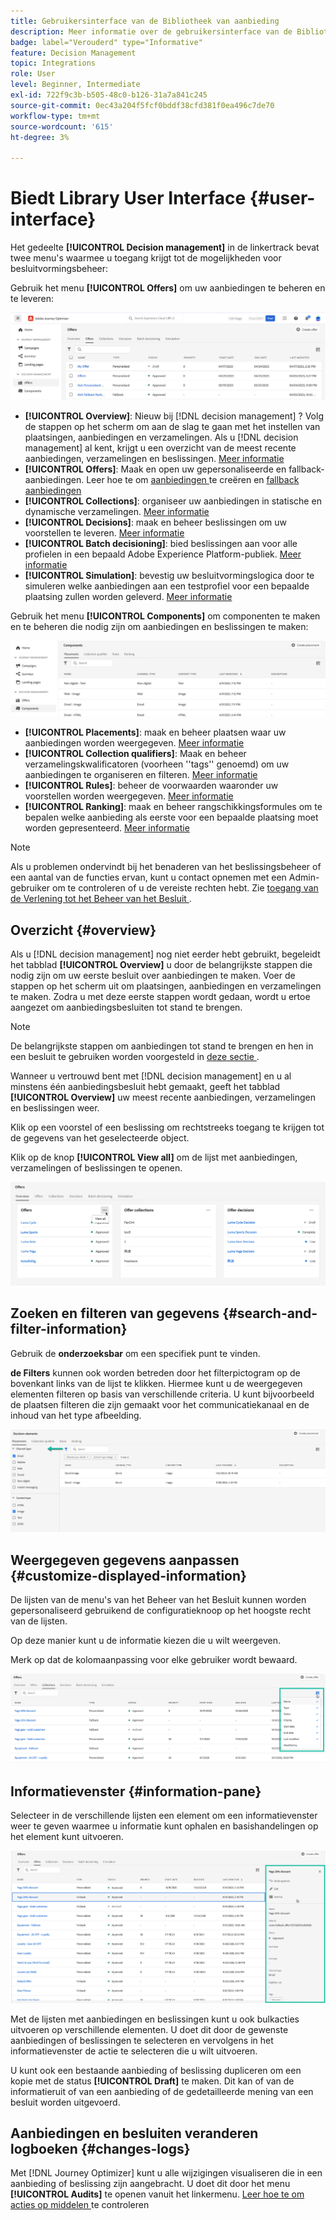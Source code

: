 ```yaml
---
title: Gebruikersinterface van de Bibliotheek van aanbieding
description: Meer informatie over de gebruikersinterface van de Bibliotheek van de Aanbieding
badge: label="Verouderd" type="Informative"
feature: Decision Management
topic: Integrations
role: User
level: Beginner, Intermediate
exl-id: 722f9c3b-b505-48c0-b126-31a7a841c245
source-git-commit: 0ec43a204f5fcf0bddf38cfd381f0ea496c7de70
workflow-type: tm+mt
source-wordcount: '615'
ht-degree: 3%

---
```


# Biedt Library User Interface {#user-interface}

Het gedeelte **[!UICONTROL Decision management]** in de linkertrack bevat twee menu&#39;s waarmee u toegang krijgt tot de mogelijkheden voor besluitvormingsbeheer:

Gebruik het menu **[!UICONTROL Offers]** om uw aanbiedingen te beheren en te leveren:


![](../assets/offers_menu.png)

* **[!UICONTROL Overview]**: Nieuw bij [!DNL decision management] ? Volg de stappen op het scherm om aan de slag te gaan met het instellen van plaatsingen, aanbiedingen en verzamelingen. Als u [!DNL decision management] al kent, krijgt u een overzicht van de meest recente aanbiedingen, verzamelingen en beslissingen. [Meer informatie](#overview)
* **[!UICONTROL Offers]**: Maak en open uw gepersonaliseerde en fallback-aanbiedingen. Leer hoe te om [ aanbiedingen ](../offer-library/creating-personalized-offers.md) te creëren en [ fallback aanbiedingen ](../offer-library/creating-fallback-offers.md)
* **[!UICONTROL Collections]**: organiseer uw aanbiedingen in statische en dynamische verzamelingen. [Meer informatie](../offer-library/creating-collections.md)
* **[!UICONTROL Decisions]**: maak en beheer beslissingen om uw voorstellen te leveren. [Meer informatie](../offer-activities/create-offer-activities.md)
* **[!UICONTROL Batch decisioning]**: bied beslissingen aan voor alle profielen in een bepaald Adobe Experience Platform-publiek. [Meer informatie](../batch-delivery.md)
* **[!UICONTROL Simulation]**: bevestig uw besluitvormingslogica door te simuleren welke aanbiedingen aan een testprofiel voor een bepaalde plaatsing zullen worden geleverd. [Meer informatie](../offer-activities/simulation.md)

Gebruik het menu **[!UICONTROL Components]** om componenten te maken en te beheren die nodig zijn om aanbiedingen en beslissingen te maken:

![](../assets/offer_activities.png)

* **[!UICONTROL Placements]**: maak en beheer plaatsen waar uw aanbiedingen worden weergegeven. [Meer informatie](../offer-library/creating-placements.md)
* **[!UICONTROL Collection qualifiers]**: Maak en beheer verzamelingskwalificatoren (voorheen &#39;&#39;tags&#39;&#39; genoemd) om uw aanbiedingen te organiseren en filteren. [Meer informatie](../offer-library/creating-tags.md)
* **[!UICONTROL Rules]**: beheer de voorwaarden waaronder uw voorstellen worden weergegeven. [Meer informatie](../offer-library/creating-decision-rules.md)
* **[!UICONTROL Ranking]**: maak en beheer rangschikkingsformules om te bepalen welke aanbieding als eerste voor een bepaalde plaatsing moet worden gepresenteerd. [Meer informatie](../ranking/create-ranking-formulas.md)

>[!NOTE]
>
>Als u problemen ondervindt bij het benaderen van het beslissingsbeheer of een aantal van de functies ervan, kunt u contact opnemen met een Admin-gebruiker om te controleren of u de vereiste rechten hebt. Zie [ toegang van de Verlening tot het Beheer van het Besluit ](starting-offer-decisioning.md#granting-access-to-decision-management).

## Overzicht {#overview}

Als u [!DNL decision management] nog niet eerder hebt gebruikt, begeleidt het tabblad **[!UICONTROL Overview]** u door de belangrijkste stappen die nodig zijn om uw eerste besluit over aanbiedingen te maken. Voer de stappen op het scherm uit om plaatsingen, aanbiedingen en verzamelingen te maken. Zodra u met deze eerste stappen wordt gedaan, wordt u ertoe aangezet om aanbiedingsbesluiten tot stand te brengen.

>[!NOTE]
>
>De belangrijkste stappen om aanbiedingen tot stand te brengen en hen in een besluit te gebruiken worden voorgesteld in [ deze sectie ](../offer-library/key-steps.md).

Wanneer u vertrouwd bent met [!DNL decision management] en u al minstens één aanbiedingsbesluit hebt gemaakt, geeft het tabblad **[!UICONTROL Overview]** uw meest recente aanbiedingen, verzamelingen en beslissingen weer.

Klik op een voorstel of een beslissing om rechtstreeks toegang te krijgen tot de gegevens van het geselecteerde object.

Klik op de knop **[!UICONTROL View all]** om de lijst met aanbiedingen, verzamelingen of beslissingen te openen.

![](../assets/overview_view-all.png)

## Zoeken en filteren van gegevens {#search-and-filter-information}

Gebruik de **onderzoeksbar** om een specifiek punt te vinden.

**de Filters** kunnen ook worden betreden door het filterpictogram op de bovenkant links van de lijst te klikken. Hiermee kunt u de weergegeven elementen filteren op basis van verschillende criteria. U kunt bijvoorbeeld de plaatsen filteren die zijn gemaakt voor het communicatiekanaal en de inhoud van het type afbeelding.

![](../assets/filters.png)

## Weergegeven gegevens aanpassen {#customize-displayed-information}

De lijsten van de menu&#39;s van het Beheer van het Besluit kunnen worden gepersonaliseerd gebruikend de configuratieknoop op het hoogste recht van de lijsten.

Op deze manier kunt u de informatie kiezen die u wilt weergeven.

Merk op dat de kolomaanpassing voor elke gebruiker wordt bewaard.

![](../assets/columns.png)

## Informatievenster {#information-pane}

Selecteer in de verschillende lijsten een element om een informatievenster weer te geven waarmee u informatie kunt ophalen en basishandelingen op het element kunt uitvoeren.

![](../assets/information-pane.png)

Met de lijsten met aanbiedingen en beslissingen kunt u ook bulkacties uitvoeren op verschillende elementen. U doet dit door de gewenste aanbiedingen of beslissingen te selecteren en vervolgens in het informatievenster de actie te selecteren die u wilt uitvoeren.

U kunt ook een bestaande aanbieding of beslissing dupliceren om een kopie met de status **[!UICONTROL Draft]** te maken. Dit kan of van de informatieruit of van een aanbieding of de gedetailleerde mening van een besluit worden uitgevoerd.

## Aanbiedingen en besluiten veranderen logboeken {#changes-logs}

Met [!DNL Journey Optimizer] kunt u alle wijzigingen visualiseren die in een aanbieding of beslissing zijn aangebracht. U doet dit door het menu **[!UICONTROL Audits]** te openen vanuit het linkermenu. [ Leer hoe te om acties op middelen ](../../privacy/audit-logs.md) te controleren
